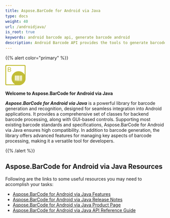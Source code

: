 ```yaml
---
title: Aspose.BarCode for Android via Java
type: docs
weight: 40
url: /androidjava/
is_root: true
keywords: android barcode api, generate barcode android
description: Android Barcode API provides the tools to generate barcode images and recognize barcodes from within Android applications. You can generate barcodes of different types, control the size of bars and customize appearance of barcode text on barcode images.
---
```


{{% alert color="primary" %}}

![Aspose.BarCode for Android via Java Product Logo](home_1.png)

**Welcome to Aspose.BarCode for Android via Java**

***Aspose.BarCode for Android via Java*** is a powerful library for barcode generation and recognition, 
designed for seamless integration into Android applications. It provides a comprehensive set of classes for backend barcode
processing, along with GUI-based controls. Supporting most existing barcode standards and specifications,
Aspose.BarCode for Android via Java ensures high compatibility. In addition to barcode generation, the library
offers advanced features for managing key aspects of barcode processing, making it a versatile tool for
developers.

{{% /alert %}}

## **Aspose.BarCode for Android via Java Resources**

<p>Following are the links to some useful resources you may need to accomplish your tasks:</p>

<ul>

[//]: # (    <li><a href="/barcode/androidjava/" target="_blank">Aspose.BarCode for Java Online Documentation</a></li>)
    <li><a href="/barcode/java/aspose-barcode-for-android-via-java-features/" target="_blank">Aspose.BarCode for Android via Java Features</a></li>
    <li><a href="https://releases.aspose.com/barcode/androidjava/release-notes/" target="_blank">Aspose.BarCode for Android via Java Release Notes</a></li>
    <li><a href="https://products.aspose.com/barcode/android-java/" target="_blank">Aspose.BarCode for Android via Java Product Page</a></li>
    <li><a href="https://reference.aspose.com/java/barcode/" target="_blank">Aspose.BarCode for Android via Java API Reference Guide</a></li>
</ul>

